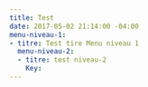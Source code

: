 ```yaml
---
title: Test
date: 2017-05-02 21:14:00 -04:00
menu-niveau-1:
- titre: Test tire Menu niveau 1
  menu-niveau-2:
  - titre: test niveau-2
    Key: 
---
```


